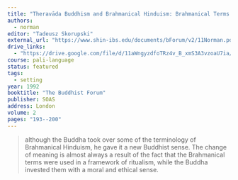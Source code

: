 ```yaml
---
title: "Theravāda Buddhism and Brahmanical Hinduism: Brahmanical Terms in a Buddhist Guise"
authors:
  - norman
editor: "Tadeusz Skorupski"
external_url: "https://www.shin-ibs.edu/documents/bForum/v2/11Norman.pdf"
drive_links:
  - "https://drive.google.com/file/d/11aWngyzdfoTRz4v_B_xmS3A3vzoaU7ia/view?usp=drivesdk"
course: pali-language
status: featured
tags:
  - setting
year: 1992
booktitle: "The Buddhist Forum"
publisher: SOAS
address: London
volume: 2
pages: "193--200"
---
```


>  although the Buddha took over some of the terminology of Brahmanical Hinduism,
he gave it a new Buddhist sense. The change of meaning is almost always a result of the
fact that the Brahmanical terms were used in a framework of ritualism, while the Buddha
invested them with a moral and ethical sense.

